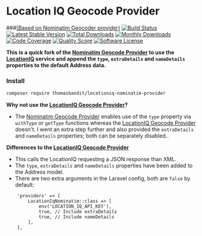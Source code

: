 # Location IQ Geocode Provider 
###[(Based on Nominatim Geocoder provider)](https://github.com/geocoder-php/nominatim-provider)
[![Build Status](https://travis-ci.org/geocoder-php/nominatim-provider.svg?branch=master)](http://travis-ci.org/geocoder-php/nominatim-provider)
[![Latest Stable Version](https://poser.pugx.org/geocoder-php/nominatim-provider/v/stable)](https://packagist.org/packages/geocoder-php/nominatim-provider)
[![Total Downloads](https://poser.pugx.org/geocoder-php/nominatim-provider/downloads)](https://packagist.org/packages/geocoder-php/nominatim-provider)
[![Monthly Downloads](https://poser.pugx.org/geocoder-php/nominatim-provider/d/monthly.png)](https://packagist.org/packages/geocoder-php/nominatim-provider)
[![Code Coverage](https://img.shields.io/scrutinizer/coverage/g/geocoder-php/nominatim-provider.svg?style=flat-square)](https://scrutinizer-ci.com/g/geocoder-php/nominatim-provider)
[![Quality Score](https://img.shields.io/scrutinizer/g/geocoder-php/nominatim-provider.svg?style=flat-square)](https://scrutinizer-ci.com/g/geocoder-php/nominatim-provider)
[![Software License](https://img.shields.io/badge/license-MIT-brightgreen.svg?style=flat-square)](LICENSE)

**This is a quick fork of the [Nominatim Geocode Provider](https://github.com/geocoder-php/nominatim-provider) to use the [LocationIQ](https://locationiq.com/) service and append the `type`, `extraDetails` and `nameDetails` properties to the default Address data.**

### Install

```bash
composer require thomasbandit/locationiq-nominatim-provider
```

**Why not use the [LocationIQ Geocode Provider](https://github.com/geocoder-php/locationiq-provider)?**
* The [Nominatim Geocode Provider](https://github.com/geocoder-php/nominatim-provider) enables use of the `type` property via `withType` or `getType` functions whereas the [LocationIQ Geocode Provider](https://github.com/geocoder-php/locationiq-provider) doesn't. I went an extra step further and also provided the `extraDetails` and `nameDetails` properties; both can be separately disabled.. 

**Differences to the [LocationIQ Geocode Provider](https://github.com/geocoder-php/locationiq-provider)**
* This calls the LocationIQ requesting a JSON response than XML.
* The `type`, `extraDetails` and `nameDetails` properties have been added to the Address model.
* There are two extra arguments in the Laravel config, both are `false` by default:

```
    'providers' => [
        LocationIqNominatim::class => [
            env('LOCATION_IQ_API_KEY'),
            true, // Include extraDetails
            true, // Include nameDetails
        ],
    ],
````
